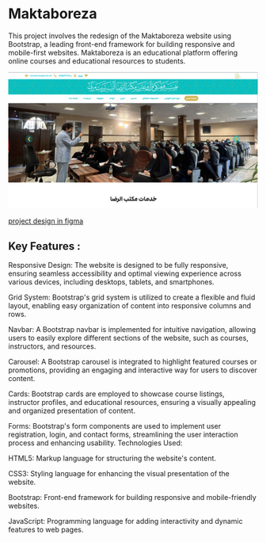 # Maktaboreza
This project involves the redesign of the Maktaboreza website using Bootstrap, a leading front-end framework for building responsive and mobile-first websites. Maktaboreza is an educational platform offering online courses and educational resources to students.

<img src="https://github.com/developersaeid/Maktaboreza/blob/main/Screenshot%202025-01-08%20114248.png?raw=true"/>

<a href="https://www.figma.com/design/20stC5kjFQVqSjbeYurjyW/Maktaboreza.com?node-id=0-1&t=eIdEOvRmytoriuzO-1">project design in figma </a>

## Key Features :

Responsive Design: The website is designed to be fully responsive, ensuring seamless accessibility and optimal viewing experience across various devices, including desktops, tablets, and smartphones.

Grid System: Bootstrap's grid system is utilized to create a flexible and fluid layout, enabling easy organization of content into responsive columns and rows.

Navbar: A Bootstrap navbar is implemented for intuitive navigation, allowing users to easily explore different sections of the website, such as courses, instructors, and resources.

Carousel: A Bootstrap carousel is integrated to highlight featured courses or promotions, providing an engaging and interactive way for users to discover content.

Cards: Bootstrap cards are employed to showcase course listings, instructor profiles, and educational resources, ensuring a visually appealing and organized presentation of content.

Forms: Bootstrap's form components are used to implement user registration, login, and contact forms, streamlining the user interaction process and enhancing usability.
Technologies Used:

HTML5: Markup language for structuring the website's content.

CSS3: Styling language for enhancing the visual presentation of the website.

Bootstrap: Front-end framework for building responsive and mobile-friendly websites.

JavaScript: Programming language for adding interactivity and dynamic features to web pages.


